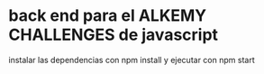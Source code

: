 # back end para el ALKEMY CHALLENGES de javascript
instalar las dependencias con npm install 
y ejecutar con npm start
